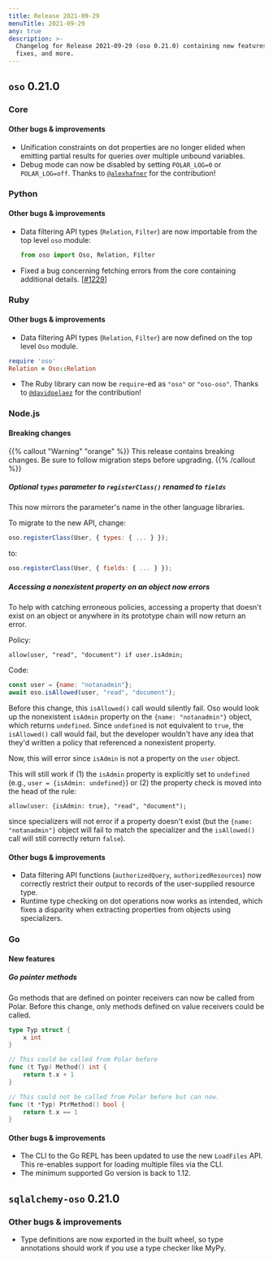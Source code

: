 ```yaml
---
title: Release 2021-09-29
menuTitle: 2021-09-29
any: true
description: >-
  Changelog for Release 2021-09-29 (oso 0.21.0) containing new features, bug
  fixes, and more.
---
```


## `oso` 0.21.0

### Core

#### Other bugs & improvements

- Unification constraints on dot properties are no longer elided when emitting
  partial results for queries over multiple unbound variables.
- Debug mode can now be disabled by setting `POLAR_LOG=0` or `POLAR_LOG=off`.
  Thanks to [`@alexhafner`](https://github.com/alexhafner) for the
  contribution!

### Python

#### Other bugs & improvements

- Data filtering API types (`Relation`, `Filter`) are now importable from the
  top level `oso` module:

    ```python
    from oso import Oso, Relation, Filter
    ```

- Fixed a bug concerning fetching errors from the core containing additional
  details. [[#1229](https://github.com/osohq/oso/pull/1229)]

### Ruby

#### Other bugs & improvements

- Data filtering API types (`Relation`, `Filter`) are now defined on the top
  level `Oso` module.

```ruby
require 'oso'
Relation = Oso::Relation
```

- The Ruby library can now be `require`-ed as `"oso"` or `"oso-oso"`. Thanks to
  [`@davidpelaez`](https://github.com/davidpelaez) for the contribution!

### Node.js

#### Breaking changes

{{% callout "Warning" "orange" %}}
  This release contains breaking changes. Be sure to follow migration steps
  before upgrading.
{{% /callout %}}

##### Optional `types` parameter to `registerClass()` renamed to `fields`

This now mirrors the parameter's name in the other language libraries.

To migrate to the new API, change:

```js
oso.registerClass(User, { types: { ... } });
```

to:

```js
oso.registerClass(User, { fields: { ... } });
```

##### Accessing a nonexistent property on an object now errors

To help with catching erroneous policies, accessing a property that doesn't
exist on an object or anywhere in its prototype chain will now return an error.

Policy:

```polar
allow(user, "read", "document") if user.isAdmin;
```

Code:

```js
const user = {name: "notanadmin"};
await oso.isAllowed(user, "read", "document");
```

Before this change, this `isAllowed()` call would silently fail. Oso would look
up the nonexistent `isAdmin` property on the `{name: "notanadmin"}` object,
which returns `undefined`. Since `undefined` is not equivalent to `true`, the
`isAllowed()` call would fail, but the developer wouldn't have any idea that
they'd written a policy that referenced a nonexistent property.

Now, this will error since `isAdmin` is not a property on the `user` object.

This will still work if (1) the `isAdmin` property is explicitly set to
`undefined` (e.g., `user = {isAdmin: undefined}`) or (2) the property check is
moved into the head of the rule:

```polar
allow(user: {isAdmin: true}, "read", "document");
```

since specializers will not error if a property doesn't exist (but the `{name:
"notanadmin"}` object will fail to match the specializer and the `isAllowed()`
call will still correctly return `false`).

#### Other bugs & improvements

- Data filtering API functions (`authorizedQuery`, `authorizedResources`) now
  correctly restrict their output to records of the user-supplied resource
  type.
- Runtime type checking on dot operations now works as intended, which fixes a
  disparity when extracting properties from objects using specializers.

### Go

#### New features

##### Go pointer methods

Go methods that are defined on pointer receivers can now be called from Polar.
Before this change, only methods defined on value receivers could be called.

```go
type Typ struct {
	x int
}

// This could be called from Polar before
func (t Typ) Method() int {
	return t.x + 1
}

// This could not be called from Polar before but can now.
func (t *Typ) PtrMethod() bool {
	return t.x == 1
}
```

#### Other bugs & improvements

- The CLI to the Go REPL has been updated to use the new `LoadFiles` API. This
  re-enables support for loading multiple files via the CLI.
- The minimum supported Go version is back to 1.12.

## `sqlalchemy-oso` 0.21.0

### Other bugs & improvements

- Type definitions are now exported in the built wheel, so type annotations
  should work if you use a type checker like MyPy.
